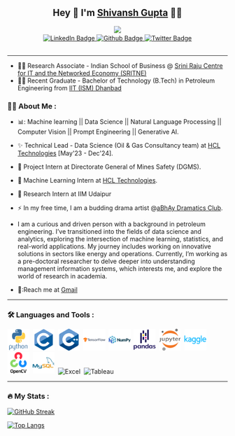 ###                                            <h2 align = "center"> Hey 👋 I'm [Shivansh Gupta](https://github.com/gshivansh2001) 👨‍💻 </h1>

<!--
**gshivansh2001/gshivansh2001** is a ✨ _special_ ✨ repository because its `README.md` (this file) appears on your GitHub profile.

Here are some ideas to get you started:

- 🔭 I’m currently working on ...
- 🌱 I’m currently learning ...
- 👯 I’m looking to collaborate on ...
- 🤔 I’m looking for help with ...
- 💬 Ask me about ...
- 📫 How to reach me: ...
- 😄 Pronouns: ...
- ⚡ Fun fact: ... https://www.aalpha.net/wp-content/uploads/2019/10/data-science-giphy.gif

<div id="badges" align ="center">
  <a href="https://www.linkedin.com/in/shivansh-gupta-8539a1192">
    <img src="https://github.com/devicons/devicon/blob/master/icons/linkedin/linkedin-original.svg" alt="LinkedIn Badge" width = 30/>
  </a>
  <a href="https://github.com/gshivansh2001">
    <img src="https://github.com/devicons/devicon/blob/master/icons/github/github-original.svg" alt="Github Badge" width = 30/>
  </a>
  <a href="https://twitter.com/Shivans37687256">
    <img src="https://github.com/devicons/devicon/blob/master/icons/twitter/twitter-original.svg" alt="Twitter Badge" width = 30/>
  </a>
  <br>
  <img src="https://komarev.com/ghpvc/?username=gshivansh2001&style=flat-square&color=blue" alt=""/>
</div>
-->
<div id="header" align="center">
  <img src="https://fairchanceforcrm.com/wp-content/uploads/2021/01/sales-manager-openings.gif" width="350"/>
</div>
<div id="badges" align ="center">
  <a href="https://www.linkedin.com/in/shivansh-gupta-8539a1192">
    <img src="https://img.shields.io/badge/LinkedIn-blue?style=for-the-badge&logo=linkedin&logoColor=white" alt="LinkedIn Badge"/>
  </a>
  <a href="https://github.com/gshivansh2001">
    <img src="https://img.shields.io/badge/GitHub-red?style=for-the-badge&logo=github&logoColor=white" alt="Github Badge"/>
  </a>
  <a href="https://twitter.com/Shivans37687256">
    <img src="https://img.shields.io/badge/Twitter-blue?style=for-the-badge&logo=twitter&logoColor=white" alt="Twitter Badge"/>
  </a>
  <br>
  <img src="https://komarev.com/ghpvc/?username=gshivansh2001&style=flat-square&color=blue" alt=""/>
</div>

---
- 👨‍🎓 Research Associate - Indian School of Business @ [Srini Raju Centre for IT and the Networked Economy (SRITNE)](https://www.isb.edu/en/research-thought-leadership/research-centres-institutes/srini-raju-centre-for-it-and-the-networked-economy.html)
- 👨‍🎓 Recent Graduate - Bachelor of Technology (B.Tech) in Petroleum Engineering from [IIT (ISM) Dhanbad](https://www.iitism.ac.in)

### 🚴‍♂️ About Me :

- 📊: Machine learning || Data Science || Natural Language Processing || Computer Vision || Prompt Engineering || Generative AI.
  
- ✨ Technical Lead - Data Science (Oil & Gas Consultancy team) at [HCL Technologies](https://www.hcltech.com/) [May'23 - Dec'24]. 
- :seedling: Project Intern at Directorate General of Mines Safety (DGMS).
- :seedling: Machine Learning Intern at [HCL Technologies](https://www.hcltech.com/).
- :seedling: Research Intern at IIM Udaipur
- ⚡ In my free time, I am a budding drama artist @[aBhAy Dramatics Club](https://www.facebook.com/abhaydramaticsclub/).
- I am a curious and driven person with a background in petroleum engineering. I’ve transitioned into the fields of data science and analytics, exploring the intersection of machine learning, statistics, and real-world applications. My journey includes working on innovative solutions in sectors like energy and operations. Currently, I’m working as a pre-doctoral researcher to delve deeper into understanding management information systems, which interests me, and explore the world of research in academia.
- 💬:Reach me at [Gmail](gshivansh.19je0781@pe.iitism.ac.in)
---

### :hammer_and_wrench: Languages and Tools :
<div>
  <img src="https://github.com/devicons/devicon/blob/master/icons/python/python-original-wordmark.svg" title="Python" alt="Python" width="50" height="50"/>&nbsp;
  <img src="https://github.com/devicons/devicon/blob/master/icons/c/c-original.svg" title="C" alt="C" width="50" height="50"/>&nbsp;
  <img src="https://github.com/devicons/devicon/blob/master/icons/cplusplus/cplusplus-original.svg" title="C++" alt="C++" width="50" height="50"/>&nbsp;
  <img src="https://github.com/devicons/devicon/blob/master/icons/tensorflow/tensorflow-original-wordmark.svg" title="TensorFlow" alt="TensorFlow" width="50" height="50"/>&nbsp;
  <img src="https://github.com/devicons/devicon/blob/master/icons/numpy/numpy-original-wordmark.svg" title="numpy" alt="numpy" width="50" height="50"/>&nbsp;
  <img src="https://github.com/devicons/devicon/blob/master/icons/pandas/pandas-original-wordmark.svg" title="Pandas" alt="Pandas " width="50" height="50"/>&nbsp;
  <img src="https://github.com/devicons/devicon/blob/master/icons/jupyter/jupyter-original-wordmark.svg" title="Jupyter" alt="Jupyter" width="50" height="50"/>&nbsp;
  <img src="https://github.com/devicons/devicon/blob/master/icons/kaggle/kaggle-original-wordmark.svg" title="Kaggle" alt="Kaggle" width="50" height="50"/>&nbsp;
  <img src="https://github.com/devicons/devicon/blob/master/icons/opencv/opencv-original-wordmark.svg" title="OpenCV" alt="OpenCV" width="50" height="50"/>&nbsp;
  <img src="https://github.com/devicons/devicon/blob/master/icons/mysql/mysql-original-wordmark.svg" title="MySQL"  alt="MySQL" width="50" height="50"/>&nbsp;
  <img src="https://github.com/sempostma/office365-icons/blob/master/png/1024/excel.png" title="Excel" alt="Excel" width="50" height="50"/>&nbsp;
  <img src="https://cdn.worldvectorlogo.com/logos/tableau-software.svg" title="Tableau" alt="Tableau" width="50" height="50"/>&nbsp;
  
  ---

### :fire: My Stats :
  [![GitHub Streak](http://github-readme-streak-stats.herokuapp.com?user=gshivansh2001)](https://git.io/streak-stats)
  
  [![Top Langs](https://github-readme-stats.vercel.app/api/top-langs/?username=gshivansh2001&layout=compact&theme=vision-friendly-dark)](https://github.com/anuraghazra/github-readme-stats)
